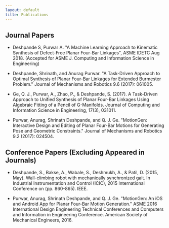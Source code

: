 ```yaml
---
layout: default
title: Publications
---
```


## Journal Papers

- Deshpande S, Purwar A. "A Machine Learning Approach to Kinematic Synthesis of Defect-Free Planar Four-Bar Linkages", ASME IDETC Aug 2018. (Accepted for ASME J. Computing and Information Science in Engineering)

- Deshpande, Shrinath, and Anurag Purwar. "A Task-Driven Approach to Optimal Synthesis of Planar Four-Bar Linkages for Extended Burmester Problem." Journal of Mechanisms and Robotics 9.6 (2017): 061005.

- Ge, Q. J., Purwar, A., Zhao, P., & Deshpande, S. (2017). A Task-Driven Approach to Unified Synthesis of Planar Four-Bar Linkages Using Algebraic Fitting of a Pencil of G-Manifolds. Journal of Computing and Information Science in Engineering, 17(3), 031011.

- Purwar, Anurag, Shrinath Deshpande, and Q. J. Ge. "MotionGen: Interactive Design and Editing of Planar Four-Bar Motions for Generating Pose and Geometric Constraints." Journal of Mechanisms and Robotics 9.2 (2017): 024504.

## Conference Papers (Excluding Appeared in Journals)
- Deshpande, S., Bakse, A., Wabale, S., Deshmukh, A., & Patil, D. (2015, May). Wall-climbing robot with mechanically synchronized gait. In Industrial Instrumentation and Control (ICIC), 2015 International Conference on (pp. 860-865). IEEE.

- Purwar, Anurag, Shrinath Deshpande, and Q. J. Ge. "MotionGen: An iOS and Android App for Planar Four-Bar Motion Generation." ASME 2016 International Design Engineering Technical Conferences and Computers and Information in Engineering Conference. American Society of Mechanical Engineers, 2016.
